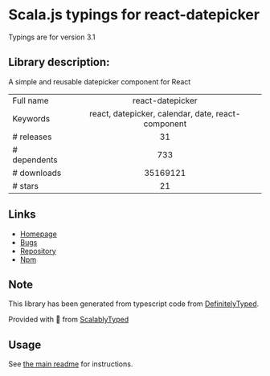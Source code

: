 
# Scala.js typings for react-datepicker

Typings are for version 3.1

## Library description:
A simple and reusable datepicker component for React

|                    |                 |
| ------------------ | :-------------: |
| Full name          | react-datepicker |
| Keywords           | react, datepicker, calendar, date, react-component |
| # releases         | 31 |
| # dependents       | 733 |
| # downloads        | 35169121 |
| # stars            | 21 |

## Links
- [Homepage](https://github.com/Hacker0x01/react-datepicker)
- [Bugs](https://github.com/Hacker0x01/react-datepicker/issues)
- [Repository](https://github.com/Hacker0x01/react-datepicker)
- [Npm](https://www.npmjs.com/package/react-datepicker)
    


## Note
This library has been generated from typescript code from [DefinitelyTyped](https://definitelytyped.org).

Provided with :purple_heart: from [ScalablyTyped](https://github.com/oyvindberg/ScalablyTyped)

## Usage
See [the main readme](../../readme.md) for instructions.


